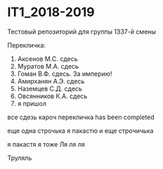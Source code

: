 # IT1_2018-2019
Тестовый репoзиторий для группы 1337-й смены

Перекличка:
1. Аксенов М.С. сдесь
2. Муратов М.А. сдесь
3. Гоман В.Ф. сдесь. За империю!
4. Амирханян А.Э. сдесь
5. Наземцев С.Д. сдесь
6. Овсянников К.А. сдесь
7. я пришол

все сдезь кароч перекличка has been completed

еще одна строчька
я пакастю
и еще строчичька

я пакастя
я тоже
Ля ля ля

Труляль

